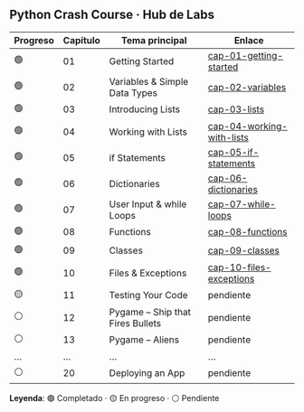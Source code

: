 ## Python Crash Course · Hub de Labs

| Progreso | Capítulo | Tema principal | Enlace |
|----------|----------|----------------|--------|
| 🟢 | 01 | Getting Started | [cap-01-getting-started](cap-01-getting-started/) |
| 🟢 | 02 | Variables & Simple Data Types | [cap-02-variables](cap-02-variables/) |
| 🟢 | 03 | Introducing Lists | [cap-03-lists](cap-03-lists/) |
| 🟢 | 04 | Working with Lists | [cap-04-working-with-lists](cap-04-working-with-lists/) |
| 🟢 | 05 | if Statements | [cap-05-if-statements](cap-05-if-statements/) |
| 🟢 | 06 | Dictionaries | [cap-06-dictionaries](cap-06-dictionaries/) |
| 🟢 | 07 | User Input & while Loops | [cap-07-while-loops](cap-07-while-loops/) |
| 🟢 | 08 | Functions | [cap-08-functions](cap-08-functions/) |
| 🟢 | 09 | Classes | [cap-09-classes](cap-09-classes/) |
| 🟢 | 10 | Files & Exceptions | [cap-10-files-exceptions](https://github.com/voespinal-code/Files-Exceptions) |
| 🟡 | 11 | Testing Your Code | pendient​e |
| ⚪ | 12 | Pygame – Ship that Fires Bullets | pendient​e |
| ⚪ | 13 | Pygame – Aliens | pendient​e |
| … | … | … | … |
| ⚪ | 20 | Deploying an App | pendient​e |

**Leyenda**: 🟢 Completado · 🟡 En progreso · ⚪ Pendiente
